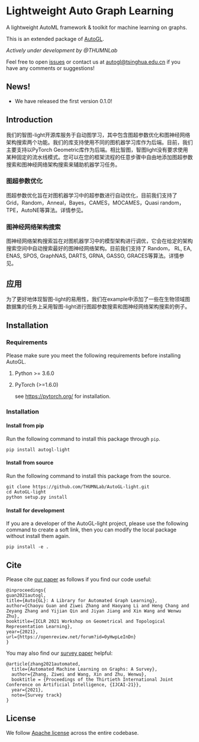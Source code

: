 # Lightweight Auto Graph Learning

A lightweight AutoML framework & toolkit for machine learning on graphs.

This is an extended package of [AutoGL](https://github.com/THUMNLab/AutoGL).

*Actively under development by @THUMNLab*

Feel free to open <a href="https://github.com/THUMNLab/AutoGL-light/issues">issues</a> or contact us at <a href="mailto:autogl@tsinghua.edu.cn">autogl@tsinghua.edu.cn</a> if you have any comments or suggestions!


## News!

- We have released the first version 0.1.0!
	
## Introduction
 
我们的智图-light开源库服务于自动图学习，其中包含图超参数优化和图神经网络架构搜索两个功能。我们的库支持使用不同的图机器学习库作为后端。目前，我们主要支持以PyTorch Geometric库作为后端。相比智图，智图light没有要求使用某种固定的流水线模式。您可以在您的框架流程的任意步骤中自由地添加图超参数搜索和图神经网络架构搜索来辅助机器学习任务。
                                        
### 图超参数优化
                                        
图超参数优化旨在对图机器学习中的超参数进行自动优化，目前我们支持了 Grid，Random，Anneal，Bayes，CAMES，MOCAMES，Quasi random，TPE，AutoNE等算法。详情参见。                          
                                        
### 图神经网络架构搜索
                                        
图神经网络架构搜索旨在对图机器学习中的模型架构进行调优，它会在给定的架构搜索空间中自动搜索最好的图神经网络架构。目前我们支持了 Random， RL,  EA, ENAS, SPOS, GraphNAS, DARTS, GRNA, GASSO, GRACES等算法。详情参见。
                                        
## 应用
                                       
为了更好地体现智图-light的易用性，我们在example中添加了一些在生物领域图数据集的任务上采用智图-light进行图超参数搜索和图神经网络架构搜索的例子。

## Installation

### Requirements

Please make sure you meet the following requirements before installing AutoGL.

1. Python >= 3.6.0

2. PyTorch (>=1.6.0)

    see <https://pytorch.org/> for installation.    

### Installation

#### Install from pip

Run the following command to install this package through `pip`.

```
pip install autogl-light
```

#### Install from source

Run the following command to install this package from the source.

```
git clone https://github.com/THUMNLab/AutoGL-light.git
cd AutoGL-light
python setup.py install
```

#### Install for development

If you are a developer of the AutoGL-light project, please use the following command to create a soft link, then you can modify the local package without install them again.

```
pip install -e .
```


## Cite

Please cite [our paper](https://openreview.net/forum?id=0yHwpLeInDn) as follows if you find our code useful:
```
@inproceedings{
guan2021autogl,
title={Auto{GL}: A Library for Automated Graph Learning},
author={Chaoyu Guan and Ziwei Zhang and Haoyang Li and Heng Chang and Zeyang Zhang and Yijian Qin and Jiyan Jiang and Xin Wang and Wenwu Zhu},
booktitle={ICLR 2021 Workshop on Geometrical and Topological Representation Learning},
year={2021},
url={https://openreview.net/forum?id=0yHwpLeInDn}
}
```

You may also find our [survey paper](http://arxiv.org/abs/2103.00742) helpful:
```
@article{zhang2021automated,
  title={Automated Machine Learning on Graphs: A Survey},
  author={Zhang, Ziwei and Wang, Xin and Zhu, Wenwu},
  booktitle = {Proceedings of the Thirtieth International Joint Conference on Artificial Intelligence, {IJCAI-21}},
  year={2021},
  note={Survey track}
}
```

## License
We follow [Apache license](LICENSE) across the entire codebase.
